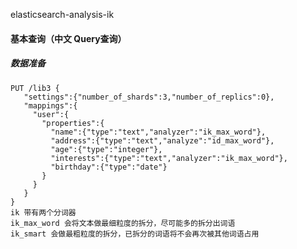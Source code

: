 elasticsearch-analysis-ik
#### 基本查询（中文 Query查询）
##### 数据准备
    PUT /lib3 {
       "settings":{"number_of_shards":3,"number_of_replics":0},
       "mappings":{
         "user":{
           "properties":{
             "name":{"type":"text","analyzer":"ik_max_word"},
             "address":{"type":"text","analyze":"id_max_word"},
             "age":{"type":"integer"},
             "interests":{"type":"text","analyzer":"ik_max_word"},
             "birthday":{"type":"date"}
           }
         }
       }
    }
    ik 带有两个分词器
    ik_max_word 会将文本做最细粒度的拆分，尽可能多的拆分出词语
    ik_smart 会做最粗粒度的拆分，已拆分的词语将不会再次被其他词语占用
